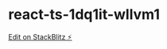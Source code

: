 # react-ts-1dq1it-wllvm1

[Edit on StackBlitz ⚡️](https://stackblitz.com/edit/react-ts-1dq1it-wllvm1)